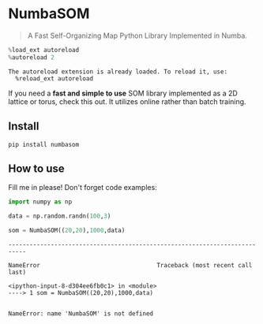 # NumbaSOM
> A Fast Self-Organizing Map Python Library Implemented in Numba.


```python
%load_ext autoreload
%autoreload 2
```

    The autoreload extension is already loaded. To reload it, use:
      %reload_ext autoreload


If you need a **fast and simple to use** SOM library implemented as a 2D lattice or torus, check this out. It utilizes online rather than batch training. 

## Install

`pip install numbasom`

## How to use

Fill me in please! Don't forget code examples:

```python
import numpy as np
```

```python
data = np.random.randn(100,3)
```

```python
som = NumbaSOM((20,20),1000,data)
```


    ---------------------------------------------------------------------------

    NameError                                 Traceback (most recent call last)

    <ipython-input-8-d304ee6fb0c1> in <module>
    ----> 1 som = NumbaSOM((20,20),1000,data)
    

    NameError: name 'NumbaSOM' is not defined

